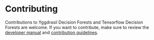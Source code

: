 # Contributing

Contributions to Yggdrasil Decision Forests and Tensorflow Decision Forests are
welcome. If you want to contribute, make sure to review the
[developer manual](https://github.com/google/yggdrasil-decision-forests/blob/main/documentation/developer_manual.md)
and
[contribution guidelines](https://github.com/google/yggdrasil-decision-forests/blob/main/CONTRIBUTING.md).
